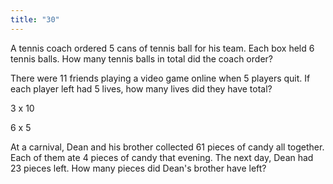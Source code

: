 ```yaml
---
title: "30"
---
```

A tennis coach ordered 5 cans of tennis ball for his team. Each box held 6 tennis balls. How many tennis balls in total did the coach order?

There were 11 friends playing a video game online when 5 players quit. If each player left had 5 lives, how many lives did they have total?

3 x 10

6 x 5

At a carnival, Dean and his brother collected 61 pieces of candy all together. Each of them ate 4 pieces of candy that evening. The next day, Dean had 23 pieces left. How many pieces did Dean's brother have left?


